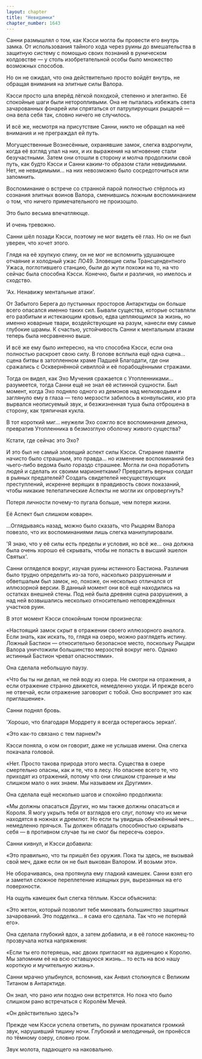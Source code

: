 ```yaml
---
layout: chapter
title: "Невидимки"
chapter_number: 1643
---
```




Санни размышлял о том, как Кэсси могла бы провести его внутрь замка. От использования тайного хода через руины до вмешательства в защитную систему с помощью своих познаний в руническом колдовстве — у столь изобретательной особы было множество возможных способов.

Но он не ожидал, что она действительно просто войдёт внутрь, не обращая внимания на элитные силы Валора.

Кэсси просто шла вперёд лёгкой походкой, степенно и элегантно. Её спокойные шаги были неторопливыми. Она не пыталась избежать света зачарованных фонарей или спрятаться от патрулирующих рыцарей — она вела себя так, словно ничего не случилось.

И всё же, несмотря на присутствие Санни, никто не обращал на неё внимания и не преграждал ей путь.

Могущественные Вознесённые, охранявшие замок, слегка вздрогнули, когда её взгляд упал на них, и их выражения на мгновение стали безучастными. Затем они отошли в сторону и молча продолжили свой путь, как будто Кэсси и Санни каким-то образом стали невидимыми. Нет, не невидимыми... на них невозможно было сосредоточиться или запомнить.

Воспоминание о встрече со странной парой полностью стёрлось из сознания элитных воинов Валора, сменившись ложным воспоминанием о том, что ничего примечательного не произошло.

Это было весьма впечатляюще.

И очень тревожно.

Санни шёл позади Кэсси, поэтому не мог видеть её глаз. Но он не был уверен, что хочет этого.

Глядя на её хрупкую спину, он не мог не вспомнить удушающее отчаяние и холодный ужас ЛО49. Зловещие силы Трансцендентного Ужаса, поглотившего станцию, были до жути похожи на то, на что сейчас была способна Кэсси. Конечно, были и различия, но имелось и сходство.

'Ах. Ненавижу ментальные атаки'.

От Забытого Берега до пустынных просторов Антарктиды он больше всего опасался именно таких сил. Бывали существа, которые оставляли его разбитым и истекающим кровью, едва цепляющимся за жизнь, но именно коварные твари, воздействующие на разум, нанесли ему самые глубокие шрамы. К счастью, устойчивость Санни к ментальным атакам теперь была несравненно выше.

И всё же ему было интересно, на что способна Кэсси, если она полностью раскроет свою силу. В голове всплыла ещё одна сцена... сцена битвы в затопленном храме Падшей Благодати, где они сражались с Осквернённой сивиллой и её порабощёнными стражами.

Тогда он видел, как Эхо Мучения сражается с Утопленниками... разумеется, тогда Санни ещё не знал её истинной сущности. Был момент, когда Эхо подняло одного из демонов над мелководьем и заглянуло ему в глаза — тело мерзости забилось в конвульсиях, изо рта вырвался неописуемый звук, и безжизненная туша была отброшена в сторону, как тряпичная кукла.

В тот короткий миг... неужели Эхо сожгло все воспоминания демона, превратив Утопленника в безмозглую оболочку живого существа?

Кстати, где сейчас это Эхо?

И это был не самый зловещий аспект силы Кэсси. Стирание памяти начисто было страшным, это правда... но изменение воспоминаний без чьего-либо ведома было гораздо страшнее. Могла ли она поработить людей и сделать их своими марионетками? Превратить верных солдат в рьяных предателей? Создать свидетелей несуществующих преступлений, искренне верящих в правдивость своих показаний, чтобы никакие телепатические Аспекты не могли их опровергнуть?

Потеря личности почему-то пугала больше, чем потеря жизни.

Её Аспект был слишком коварен.

...Оглядываясь назад, можно было сказать, что Рыцарям Валора повезло, что их воспоминаниями лишь слегка манипулировали.

'Я знаю, что у её силы есть пределы и условия, но всё же... она должна была очень хорошо её скрывать, чтобы не попасть в высший эшелон Святых'.

Санни огляделся вокруг, изучая руины истинного Бастиона. Различия было трудно определить из-за того, насколько разрушенным и обветшалым был замок, но, похоже, он несколько отличался от иллюзорной версии. В данный момент они всё ещё находились на остатках внешней стены. Под ней была древняя сцена разрушения, а над ней возвышались несколько относительно неповреждённых участков руин.

В этот момент Кэсси спокойным тоном произнесла:

«Настоящий замок скрыт в отражении своего иллюзорного аналога. Если знать, как искать, то, глядя на озеро, можно разглядеть истину. Ложный Бастион — относительно безопасное место, поскольку Рыцари Валора уничтожили большинство мерзостей вокруг него. Однако истинный Бастион чреват опасностями».

Она сделала небольшую паузу.

«Что бы ты ни делал, не пей воду из озера. Не смотри на отражения, а если отражение странно движется, немедленно уходи. И прежде всего не отвечай, если отражение заговорит с тобой. Оно воспримет это как приглашение».

Санни поднял бровь.

'Хорошо, что благодаря Мордрету я всегда остерегаюсь зеркал'.

«Это как-то связано с тем парнем?»

Кэсси поняла, о ком он говорит, даже не услышав имени. Она слегка покачала головой.

«Нет. Просто такова природа этого места. Существа в озере смертельно опасны, как и те, что в лесу. Но опаснее всего те, что приходят из отражений, потому что они слишком странные и мы слишком мало о них знаем. Мы называем их Другими».

Она сделала ещё несколько шагов и спокойно продолжила:

«Мы должны опасаться Других, но мы также должны опасаться и Короля. Я могу укрыть тебя от взглядов его слуг, потому что их мечи находятся в ножнах и дремлют. Но если ты увидишь обнажённый меч... немедленно прячься. Ты должен обладать способностью скрывать себя — в противном случае ты не смог бы пересечь озеро».

Санни кивнул, и Кэсси добавила:

«Это правильно, что ты пришёл без оружия. Пока ты здесь, не вызывай свой меч, даже если он не был выкован Валором. И возьми это».

Не оборачиваясь, она протянула ему гладкий камешек. Санни взял его и заметил сложное переплетение изящных рун, вырезанных на его поверхности.

На ощупь камешек был слегка тёплым. Кэсси объяснила:

«Это жетон, который позволит тебе миновать большинство защитных зачарований. Это подделка... я сама его сделала. Так что не потеряй его».

Она сделала глубокий вдох, а затем добавила, и в её голосе наконец-то прозвучала нотка напряжения:

«Если ты его потеряешь, нас двоих пригласят на аудиенцию к Королю. Мы запомним её на всю оставшуюся жизнь... то есть на всю нашу короткую и мучительную жизнь».

Санни мрачно улыбнулся, вспомнив, как Анвил столкнулся с Великим Титаном в Антарктиде.

Он знал, что рано или поздно они встретятся. Но пока что было слишком рано встречаться с Королём Мечей.

«Он действительно здесь?»

Прежде чем Кэсси успела ответить, по руинам прокатился громкий звук, нарушивший тишину ночи. Глубокий и мелодичный, он пронёсся по тёмному озеру, словно гром.

Звук молота, падающего на наковальню.

